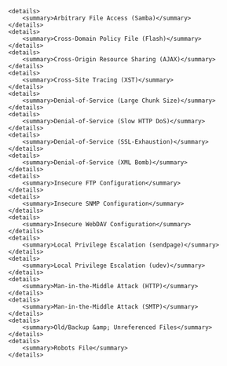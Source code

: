     <details>
        <summary>Arbitrary File Access (Samba)</summary>
    </details>
    <details>
        <summary>Cross-Domain Policy File (Flash)</summary>
    </details>
    <details>
        <summary>Cross-Origin Resource Sharing (AJAX)</summary>
    </details>
    <details>
        <summary>Cross-Site Tracing (XST)</summary>
    </details>
    <details>
        <summary>Denial-of-Service (Large Chunk Size)</summary>
    </details>
    <details>
        <summary>Denial-of-Service (Slow HTTP DoS)</summary>
    </details>
    <details>
        <summary>Denial-of-Service (SSL-Exhaustion)</summary>
    </details>
    <details>
        <summary>Denial-of-Service (XML Bomb)</summary>
    </details>
    <details>
        <summary>Insecure FTP Configuration</summary>
    </details>
    <details>
        <summary>Insecure SNMP Configuration</summary>
    </details>
    <details>
        <summary>Insecure WebDAV Configuration</summary>
    </details>
    <details>
        <summary>Local Privilege Escalation (sendpage)</summary>
    </details>
    <details>
        <summary>Local Privilege Escalation (udev)</summary>
    </details>
    <details>
        <summary>Man-in-the-Middle Attack (HTTP)</summary>
    </details>
    <details>
        <summary>Man-in-the-Middle Attack (SMTP)</summary>
    </details>
    <details>
        <summary>Old/Backup &amp; Unreferenced Files</summary>
    </details>
    <details>
        <summary>Robots File</summary>
    </details>
